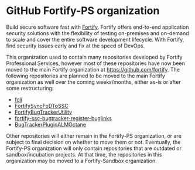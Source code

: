 # GitHub Fortify-PS organization

Build secure software fast with [Fortify](https://www.microfocus.com/en-us/solutions/application-security). Fortify offers end-to-end application security solutions with the flexibility of testing on-premises and on-demand to scale and cover the entire software development lifecycle.  With Fortify, find security issues early and fix at the speed of DevOps. 

This organization used to contain many repositories developed by Fortify Professional Services, however most of these repositories have now been moved to the main Fortify organization at https://github.com/fortify. The following repositories are planned to be moved to the main Fortify organization as well over the coming weeks/months, either as-is or after some restructuring:

* [fcli](https://github.com/fortify-ps/fcli)
* [FortifySyncFoDToSSC](https://github.com/fortify-ps/FortifySyncFoDToSSC)
* [FortifyBugTrackerUtility](https://github.com/fortify-ps/FortifyBugTrackerUtility)
* [fortify-ssc-bugtracker-register-buglinks](https://github.com/fortify-ps/fortify-ssc-bugtracker-register-buglinks)
* [BugTrackerPluginALMOctane](https://github.com/fortify-ps/BugTrackerPluginALMOctane)

Other repositories will either remain in the Fortify-PS organization, or are subject to final decision on whether to move them or not. Eventually, the Fortify-PS organization will only contain repositories that are outdated or sandbox/incubation projects. At that time, the repositories in this organization may be moved to a Fortify-Sandbox organization.

